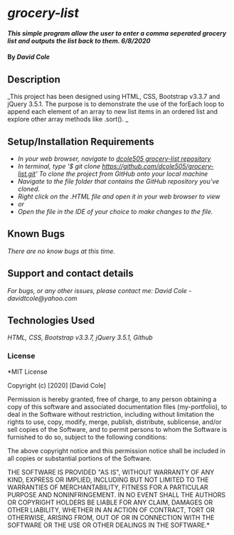 # _grocery-list_

#### _This simple program allow the user to enter a comma seperated grocery list and outputs the list back to them. 6/8/2020_

#### By _**David Cole**_

## Description

_This project has been designed using HTML, CSS, Bootstrap v3.3.7 and jQuery 3.5.1. The purpose is to demonstrate the use of the forEach loop to append each element of an array to new list items in an ordered list and explore other array methods like .sort(). _

## Setup/Installation Requirements

* _In your web browser, navigate to [dcole505 grocery-list repository](https://github.com/dcole505/grocery-list)_
* _In terminal, type '$ git clone https://github.com/dcole505/grocery-list.git' To clone the project from GitHub onto your local machine_
* _Navigate to the file folder that contains the GitHub repository you've cloned._
* _Right click on the .HTML file and open it in your web browser to view_
* _or_
* _Open the file in the IDE of your choice to make changes to the file._


## Known Bugs

_There are no know bugs at this time._

## Support and contact details

_For bugs, or any other issues, please contact me: David Cole - davidtcole@yahoo.com_

## Technologies Used

_HTML, CSS, Bootstrap v3.3.7, jQuery 3.5.1, Github_

### License

*MIT License

Copyright (c) [2020] [David Cole]

Permission is hereby granted, free of charge, to any person obtaining a copy
of this software and associated documentation files (my-portfolio), to deal
in the Software without restriction, including without limitation the rights
to use, copy, modify, merge, publish, distribute, sublicense, and/or sell
copies of the Software, and to permit persons to whom the Software is
furnished to do so, subject to the following conditions:

The above copyright notice and this permission notice shall be included in all
copies or substantial portions of the Software.

THE SOFTWARE IS PROVIDED "AS IS", WITHOUT WARRANTY OF ANY KIND, EXPRESS OR
IMPLIED, INCLUDING BUT NOT LIMITED TO THE WARRANTIES OF MERCHANTABILITY,
FITNESS FOR A PARTICULAR PURPOSE AND NONINFRINGEMENT. IN NO EVENT SHALL THE
AUTHORS OR COPYRIGHT HOLDERS BE LIABLE FOR ANY CLAIM, DAMAGES OR OTHER
LIABILITY, WHETHER IN AN ACTION OF CONTRACT, TORT OR OTHERWISE, ARISING FROM,
OUT OF OR IN CONNECTION WITH THE SOFTWARE OR THE USE OR OTHER DEALINGS IN THE
SOFTWARE.*